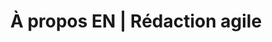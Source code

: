 ---
title: À propos EN | Rédaction agile
description: >-
  Sara Larin se spécialise en rédaction, stratégie et gestion. Découvrir la rédaction agile.
titre: À propos
identifiant: a-propos
i18nlanguage: fr
slug: a-propos
layout: a-propos
image: null
section1:
  image: /img/redaction-web-sara-a-propos4.png
  title: "Sara, rédactrice agile"
section2:
  title: Je me spécialise en rédaction, en stratégie et en gestion.
  description: >-
    L’idée de la rédaction agile est née de mon expérience au sein de grandes agences montréalaises. Une analyse de marché et plusieurs mandats complétés avec succès m’ont confirmé la nécessité d’un service de rédaction bonifié. Il allie la stratégie, la créativité et la gestion.<br><br>Au besoin, je travaille avec des collaborateurs spécialisés en design graphique, en production de site Web, en SEO, et bien plus.<br><br>Je suis ainsi en mesure de proposer une solution de rédaction complète adaptée à vos besoins. 
  btn:
    text: VOIR MES PROJETS
    link: portfolioPage
section3:
  images:
    - url: /img/redaction-web-sara-a-propos3.png
    - url: /img/redaction-web-sara-a-propos2.png
    - url: /img/redaction-web-sara-a-propos1.png
section4:
  title: Aptitudes
  boxes:
    - title: Certifications et formations
      skill:
        - name: Rédaction Web | Grenier formations
        - name: Référencement SEO | Grenier formations
        - name: Content Marketing | HubSpot Academy
    - title: Outils collaboratifs
      skill:
        - name: Trello
        - name: Slack
        - name: InVision
        - name: Figma
    - title: Design et production
      skill:
        - name: Canvas
        - name: Photoshop
        - name: Illustrator 
        - name: InDesign
        - name: Final Cut
        - name: Adobe Xd
        - name: LightRoom
section5:
  title: On collabore?
  image: /img/a-propos-cta.png
  btn:
    text: "Démarrer un projet"
    link: "contactPage"
---